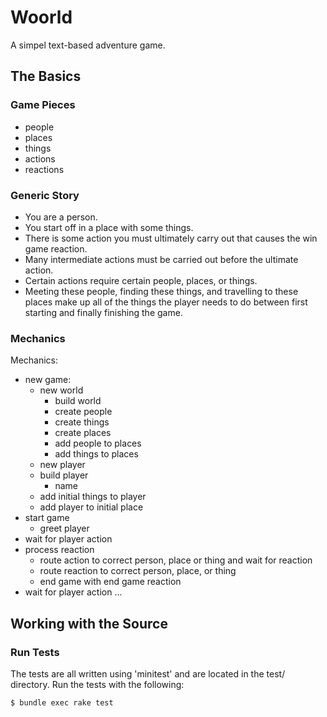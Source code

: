 # Woorld

A simpel text-based adventure game.

## The Basics

### Game Pieces

- people
- places
- things
- actions
- reactions

### Generic Story

- You are a person.
- You start off in a place with some things.
- There is some action you must ultimately carry out that causes the win game reaction.
- Many intermediate actions must be carried out before the ultimate action. 
- Certain actions require certain people, places, or things.
- Meeting these people, finding these things, and travelling to these places make up all of the things the player needs to do between first starting and finally finishing the game.

### Mechanics

Mechanics:

- new game:
  - new world
    - build world
    - create people
    - create things
    - create places
    - add people to places
    - add things to places
  - new player
  - build player
    - name
  - add initial things to player
  - add player to initial place
- start game
  - greet player
- wait for player action
- process reaction
  - route action to correct person, place or thing and wait for reaction
  - route reaction to correct person, place, or thing
  - end game with end game reaction
- wait for player action ...

## Working with the Source

### Run Tests

The tests are all written using 'minitest' and are located in the test/ directory. Run the tests with the following:

    $ bundle exec rake test
